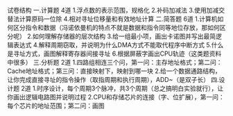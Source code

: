 试卷结构
一.计算题 4道
1.浮点数的表示范围，规格化
2.补码加减法
3.使用加减交替法计算原码一位除
4.相对寻址位移量和有效地址计算
二.简答题 6道
1.计算机如何区分指令和数据（冯诺依曼机的特点不就是数据和指令同等地位存放，那如何区分呢）
2.如何理解存储器的层次结构
3.给一组最小项，画出卡诺图并写出最简逻辑表达式
4.解释周期窃取，并说明为什么DMA方式不能取代程序中断方式
5.什么是寻址方式，画图解释寄存器间接寻址
6.根据屏蔽字画出CPU轨迹（这类题资料中很多）
三.分析题 2道
1.四路组相连三个问，第一问：主存地址格式；第二问：Cache地址格式；第三问：直接映射下，映射到哪一块
2.给一个数据通路结构，让你完成直接寻址的指令操作（取指周期和执行周期），ADD~（是双子长）
四.设计题 2道
1.时序设计，每个周期3个脉冲，共3个周期（总之搞明白实验就行），让你画出逻辑电路图并说明过程
2.CPU和存储芯片的连接（字、位扩展），第一问：每个芯片的地址范围；第二问：画图